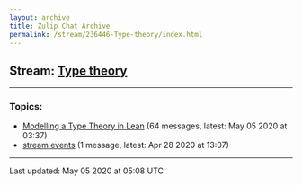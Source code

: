 ```yaml
---
layout: archive
title: Zulip Chat Archive
permalink: /stream/236446-Type-theory/index.html
---
```


## Stream: [Type theory](https://leanprover-community.github.io/archive/stream/236446-Type-theory/index.html)
---

### Topics:

* [Modelling a Type Theory in Lean](topic/Modelling.20a.20Type.20Theory.20in.20Lean.html) (64 messages, latest: May 05 2020 at 03:37)
* [stream events](topic/stream.20events.html) (1 message, latest: Apr 28 2020 at 13:07)

<hr><p>Last updated: May 05 2020 at 05:08 UTC</p>